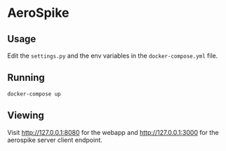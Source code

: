# AeroSpike

## Usage

Edit the ```settings.py``` and the env variables in the ```docker-compose.yml``` file.

## Running

```
docker-compose up
```

## Viewing

Visit http://127.0.0.1:8080 for the webapp and http://127.0.0.1:3000 for the aerospike server client endpoint.
